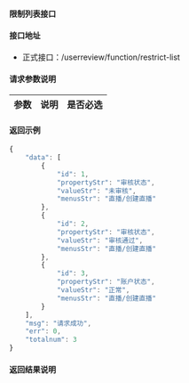 #### 限制列表接口

#### 接口地址
  * 正式接口：/userreview/function/restrict-list

#### 请求参数说明
|  参数         |说明          |是否必选|
| ------------- |:-------------|:-----:|


#### 返回示例
```javascript
{
    "data": [
        {
            "id": 1,
            "propertyStr": "审核状态",
            "valueStr": "未审核",
            "menusStr": "直播/创建直播"
        },
        {
            "id": 2,
            "propertyStr": "审核状态",
            "valueStr": "审核通过",
            "menusStr": "直播/创建直播"
        },
        {
            "id": 3,
            "propertyStr": "账户状态",
            "valueStr": "正常",
            "menusStr": "直播/创建直播"
        }
    ],
    "msg": "请求成功",
    "err": 0,
    "totalnum": 3
}
```

#### 返回结果说明
```javascript

```